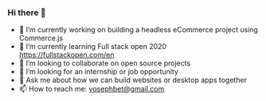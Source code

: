 ### Hi there 👋

- 🔭 I’m currently working on building a headless eCommerce project using Commerce.js
- 🌱 I’m currently learning Full stack open 2020 https://fullstackopen.com/en 
- 👯 I’m looking to collaborate on open source projects
- 🤔 I’m looking for an internship or job opportunity
- 💬 Ask me about how we can build websites or desktop apps together
- 📫 How to reach me: yosephbet@gmail.com 
